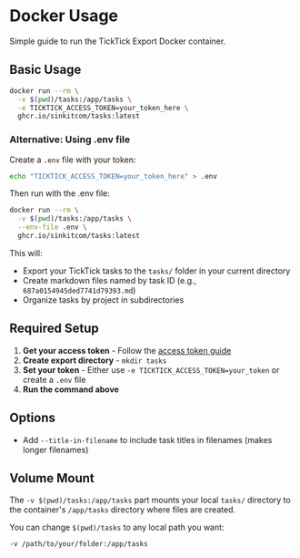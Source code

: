 # Docker Usage

Simple guide to run the TickTick Export Docker container.

## Basic Usage

```bash
docker run --rm \
  -v $(pwd)/tasks:/app/tasks \
  -e TICKTICK_ACCESS_TOKEN=your_token_here \
  ghcr.io/sinkitcom/tasks:latest
```

### Alternative: Using .env file

Create a `.env` file with your token:
```bash
echo "TICKTICK_ACCESS_TOKEN=your_token_here" > .env
```

Then run with the .env file:
```bash
docker run --rm \
  -v $(pwd)/tasks:/app/tasks \
  --env-file .env \
  ghcr.io/sinkitcom/tasks:latest
```

This will:
- Export your TickTick tasks to the `tasks/` folder in your current directory
- Create markdown files named by task ID (e.g., `687a0154945ded7741d79393.md`)
- Organize tasks by project in subdirectories

## Required Setup

1. **Get your access token** - Follow the [access token guide](getting-access-token.md)
2. **Create export directory** - `mkdir tasks`
3. **Set your token** - Either use `-e TICKTICK_ACCESS_TOKEN=your_token` or create a `.env` file
4. **Run the command above**

## Options

- Add `--title-in-filename` to include task titles in filenames (makes longer filenames)

## Volume Mount

The `-v $(pwd)/tasks:/app/tasks` part mounts your local `tasks/` directory to the container's `/app/tasks` directory where files are created.

You can change `$(pwd)/tasks` to any local path you want:
```bash
-v /path/to/your/folder:/app/tasks
```
